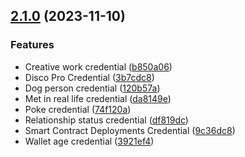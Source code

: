 ## [2.1.0](https://github.com/discoxyz/disco-schemas/compare/v2.0.2...v2.1.0) (2023-11-10)

### Features

- Creative work credential ([b850a06](https://github.com/discoxyz/disco-schemas/commit/b850a06742372b665e3285149d8e124c13e1d263))
- Disco Pro Credential ([3b7cdc8](https://github.com/discoxyz/disco-schemas/commit/3b7cdc83cf6ef8a0f60c19c59e569e0da4addfe3))
- Dog person credential ([120b57a](https://github.com/discoxyz/disco-schemas/commit/120b57aa470e5999283c98caa0f88058bc1f1728))
- Met in real life credential ([da8149e](https://github.com/discoxyz/disco-schemas/commit/da8149e68eb4fa0748da015628c0edfa7b5571f4))
- Poke credential ([74f120a](https://github.com/discoxyz/disco-schemas/commit/74f120ab689aaa12357bae6b3a37a3986d84c84a))
- Relationship status credential ([df819dc](https://github.com/discoxyz/disco-schemas/commit/df819dcee5eb71c96ccf7a3e8712563b4a9511ff))
- Smart Contract Deployments Credential ([9c36dc8](https://github.com/discoxyz/disco-schemas/commit/9c36dc8aa1b25f30352d917d51de5281c5fd550f))
- Wallet age credential ([3921ef4](https://github.com/discoxyz/disco-schemas/commit/3921ef45786dded6b32f07ebf970ceff57bc81b8))
